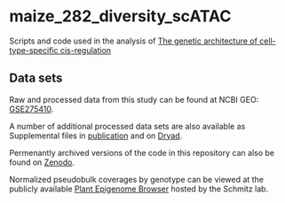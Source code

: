 # maize_282_diversity_scATAC

Scripts and code used in the analysis of [The genetic architecture of cell-type-specific cis-regulation](https://www.biorxiv.org/content/10.1101/2024.08.17.608383v2)

## Data sets

Raw and processed data from this study can be found at NCBI GEO: [GSE275410](https://www.ncbi.nlm.nih.gov/geo/query/acc.cgi?acc=GSE275410).

A number of additional processed data sets are also available as Supplemental files in [publication](https://marand-lab.github.io/publications/) and on [Dryad](https://doi.org/10.5061/dryad.nk98sf82v).

Permenantly archived versions of the code in this repository can also be found on [Zenodo](https://doi.org/10.5281/zenodo.14230113).

Normalized pseudobulk coverages by genotype can be viewed at the publicly available [Plant Epigenome Browser](https://epigenome.genetics.uga.edu/PlantEpigenome/?data=maize_v5) hosted by the Schmitz lab. 

